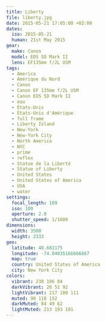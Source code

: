 ```yaml
---
title: Liberty
file: liberty.jpg
date: 2015-05-21 17:05:00 +02:00
dates:
  iso: 2015-05-21
  human: 21st May 2015
gear:
  make: Canon
  model: EOS 5D Mark II
  lens: EF135mm f/2L USM
tags:
  - America
  - Amérique du Nord
  - Canon
  - Canon EF 135mm f/2L USM
  - Canon EOS 5D Mark II
  - eau
  - États-Unis
  - États-Unis d'Amérique
  - full frame
  - Liberty Island
  - New-York
  - New-York City
  - North America
  - NYC
  - prime
  - reflex
  - Statue de la Liberté
  - Statue of Liberty
  - United States
  - United States of America
  - USA
  - water
settings:
  focal_length: 189
  iso: 100
  aperture: 2.8
  shutter_speed: 1/1600
dimensions:
  width: 3500
  height: 2333
geo:
  latitude: 40.681175
  longitude: -74.04035166666667
  map: true
  country: United States of America
  city: New York City
colors:
  vibrant: 238 196 84
  darkVibrant: 20 51 92
  lightVibrant: 217 180 111
  muted: 90 118 152
  darkMuted: 84 49 62
  lightMuted: 213 193 181
---
```



